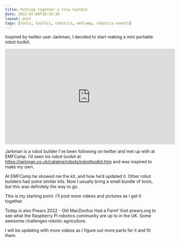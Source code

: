 ```yaml
---
title: Putting together a tiny toolkit
date: 2022-07-09T10:35:39
layout: post
tags: [tools, toolkit, robotics, emfcamp, robotics events]
---
```

Inspired by twitter user Jarkman, I decided to start making a mini portable robot toolkit.

<div class="embed-responsive embed-responsive-16by9">
<iframe width="560" height="315" src="https://www.youtube.com/embed/heYRHT8vPZY" frameborder="0" allow="accelerometer; encrypted-media; gyroscope; picture-in-picture" allowfullscreen="true"></iframe>
</div>

Jarkman is a robot builder I’ve been following on twitter and met up with at EMFCamp. I’d seen his robot toolkit at https://jarkman.co.uk/catalog/robots/robottoolkit.htm and was inspired to make my own.

At EMFCamp he showed me the kit, and how he’d updated it. Other robot builders had some similar kits. Now I usually bring a small bundle of tools, but this was definitely the way to go.

This is my starting point. I’ll post more videos and pictures as I get it together.

Today is also Piwars 2022 - Old MacDoofus Had a Farm! Visit piwars.org to see what the Raspberry Pi robotics community are up to in the UK. Some awesome challenges robotic agriculture. 

I will be updating with more videos as I figure out more parts for it and fit them.
